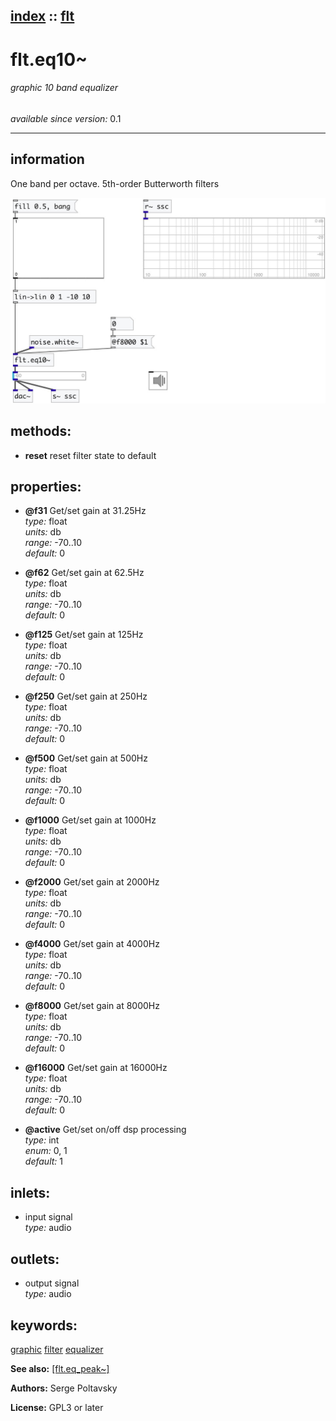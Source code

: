 [index](index.html) :: [flt](category_flt.html)
---

# flt.eq10~

###### graphic 10 band equalizer

*available since version:* 0.1

---


## information
One band per octave. 5th-order Butterworth filters


[![example](../examples/img/flt.eq10~.jpg)](../examples/pd/flt.eq10~.pd)





## methods:

* **reset**
reset filter state to default<br>




## properties:

* **@f31** 
Get/set gain at 31.25Hz<br>
_type:_ float<br>
_units:_ db<br>
_range:_ -70..10<br>
_default:_ 0<br>

* **@f62** 
Get/set gain at 62.5Hz<br>
_type:_ float<br>
_units:_ db<br>
_range:_ -70..10<br>
_default:_ 0<br>

* **@f125** 
Get/set gain at 125Hz<br>
_type:_ float<br>
_units:_ db<br>
_range:_ -70..10<br>
_default:_ 0<br>

* **@f250** 
Get/set gain at 250Hz<br>
_type:_ float<br>
_units:_ db<br>
_range:_ -70..10<br>
_default:_ 0<br>

* **@f500** 
Get/set gain at 500Hz<br>
_type:_ float<br>
_units:_ db<br>
_range:_ -70..10<br>
_default:_ 0<br>

* **@f1000** 
Get/set gain at 1000Hz<br>
_type:_ float<br>
_units:_ db<br>
_range:_ -70..10<br>
_default:_ 0<br>

* **@f2000** 
Get/set gain at 2000Hz<br>
_type:_ float<br>
_units:_ db<br>
_range:_ -70..10<br>
_default:_ 0<br>

* **@f4000** 
Get/set gain at 4000Hz<br>
_type:_ float<br>
_units:_ db<br>
_range:_ -70..10<br>
_default:_ 0<br>

* **@f8000** 
Get/set gain at 8000Hz<br>
_type:_ float<br>
_units:_ db<br>
_range:_ -70..10<br>
_default:_ 0<br>

* **@f16000** 
Get/set gain at 16000Hz<br>
_type:_ float<br>
_units:_ db<br>
_range:_ -70..10<br>
_default:_ 0<br>

* **@active** 
Get/set on/off dsp processing<br>
_type:_ int<br>
_enum:_ 0, 1<br>
_default:_ 1<br>



## inlets:

* input signal<br>
_type:_ audio



## outlets:

* output signal<br>
_type:_ audio



## keywords:

[graphic](keywords/graphic.html)
[filter](keywords/filter.html)
[equalizer](keywords/equalizer.html)



**See also:**
[\[flt.eq_peak~\]](flt.eq_peak~.html)




**Authors:** Serge Poltavsky




**License:** GPL3 or later





